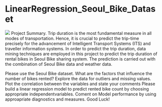 # LinearRegression_Seoul_Bike_Dataset

<img src="/Users/musubimanagement/Desktop/cycle.jpeg">
Project Summary.
Trip duration is the most fundamental measure in all modes of transportation. Hence, it is crucial to predict the trip-time precisely for the advancement of Intelligent Transport Systems (ITS) and traveller information systems. In order to predict the trip duration, data mining techniques are employed in this project to predict the trip duration of rental bikes in Seoul Bike sharing system. The prediction is carried out with the combination of Seoul Bike data and weather data.

Please use the Seoul Bike dataset.
What are the factors that influence the number of bikes rented?
Explore the data for outliers and missing values.
Plot the correlation between the variables and state your comments
Please build a linear regression model to predict rented bike count by choosing appropriate independentvariables.
Coment on Model performance by using approapriate diagnostics and measures.
Good Luck!
